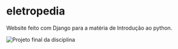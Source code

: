 # eletropedia
Website feito com Django para a matéria de Introdução ao python.

![Projeto final da disciplina](https://github.com/EduxBR/Eletropedia/tree/master/demo_imgs/Home.png)

